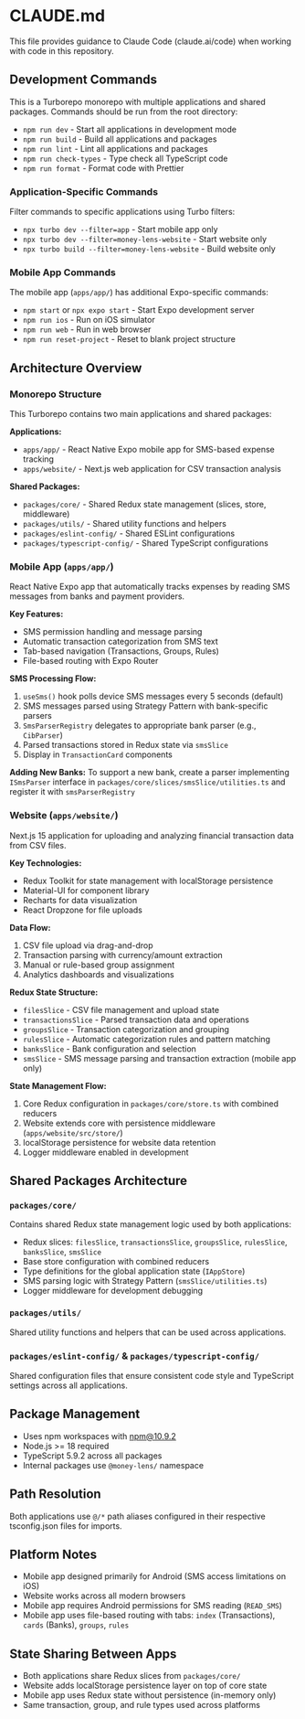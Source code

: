 # CLAUDE.md

This file provides guidance to Claude Code (claude.ai/code) when working with code in this repository.

## Development Commands

This is a Turborepo monorepo with multiple applications and shared packages. Commands should be run from the root directory:

- `npm run dev` - Start all applications in development mode
- `npm run build` - Build all applications and packages
- `npm run lint` - Lint all applications and packages
- `npm run check-types` - Type check all TypeScript code
- `npm run format` - Format code with Prettier

### Application-Specific Commands

Filter commands to specific applications using Turbo filters:

- `npx turbo dev --filter=app` - Start mobile app only
- `npx turbo dev --filter=money-lens-website` - Start website only
- `npx turbo build --filter=money-lens-website` - Build website only

### Mobile App Commands

The mobile app (`apps/app/`) has additional Expo-specific commands:

- `npm start` or `npx expo start` - Start Expo development server
- `npm run ios` - Run on iOS simulator
- `npm run web` - Run in web browser
- `npm run reset-project` - Reset to blank project structure

## Architecture Overview

### Monorepo Structure

This Turborepo contains two main applications and shared packages:

**Applications:**

- `apps/app/` - React Native Expo mobile app for SMS-based expense tracking
- `apps/website/` - Next.js web application for CSV transaction analysis

**Shared Packages:**

- `packages/core/` - Shared Redux state management (slices, store, middleware)
- `packages/utils/` - Shared utility functions and helpers
- `packages/eslint-config/` - Shared ESLint configurations
- `packages/typescript-config/` - Shared TypeScript configurations

### Mobile App (`apps/app/`)

React Native Expo app that automatically tracks expenses by reading SMS messages from banks and payment providers.

**Key Features:**

- SMS permission handling and message parsing
- Automatic transaction categorization from SMS text
- Tab-based navigation (Transactions, Groups, Rules)
- File-based routing with Expo Router

**SMS Processing Flow:**

1. `useSms()` hook polls device SMS messages every 5 seconds (default)
2. SMS messages parsed using Strategy Pattern with bank-specific parsers
3. `SmsParserRegistry` delegates to appropriate bank parser (e.g., `CibParser`)
4. Parsed transactions stored in Redux state via `smsSlice`
5. Display in `TransactionCard` components

**Adding New Banks:**
To support a new bank, create a parser implementing `ISmsParser` interface in `packages/core/slices/smsSlice/utilities.ts` and register it with `smsParserRegistry`

### Website (`apps/website/`)

Next.js 15 application for uploading and analyzing financial transaction data from CSV files.

**Key Technologies:**

- Redux Toolkit for state management with localStorage persistence
- Material-UI for component library
- Recharts for data visualization
- React Dropzone for file uploads

**Data Flow:**

1. CSV file upload via drag-and-drop
2. Transaction parsing with currency/amount extraction
3. Manual or rule-based group assignment
4. Analytics dashboards and visualizations

**Redux State Structure:**

- `filesSlice` - CSV file management and upload state
- `transactionsSlice` - Parsed transaction data and operations
- `groupsSlice` - Transaction categorization and grouping
- `rulesSlice` - Automatic categorization rules and pattern matching
- `banksSlice` - Bank configuration and selection
- `smsSlice` - SMS message parsing and transaction extraction (mobile app only)

**State Management Flow:**

1. Core Redux configuration in `packages/core/store.ts` with combined reducers
2. Website extends core with persistence middleware (`apps/website/src/store/`)
3. localStorage persistence for website data retention
4. Logger middleware enabled in development

## Shared Packages Architecture

### `packages/core/`

Contains shared Redux state management logic used by both applications:

- Redux slices: `filesSlice`, `transactionsSlice`, `groupsSlice`, `rulesSlice`, `banksSlice`, `smsSlice`
- Base store configuration with combined reducers
- Type definitions for the global application state (`IAppStore`)
- SMS parsing logic with Strategy Pattern (`smsSlice/utilities.ts`)
- Logger middleware for development debugging

### `packages/utils/`

Shared utility functions and helpers that can be used across applications.

### `packages/eslint-config/` & `packages/typescript-config/`

Shared configuration files that ensure consistent code style and TypeScript settings across all applications.

## Package Management

- Uses npm workspaces with npm@10.9.2
- Node.js >= 18 required
- TypeScript 5.9.2 across all packages
- Internal packages use `@money-lens/` namespace

## Path Resolution

Both applications use `@/*` path aliases configured in their respective tsconfig.json files for imports.

## Platform Notes

- Mobile app designed primarily for Android (SMS access limitations on iOS)
- Website works across all modern browsers
- Mobile app requires Android permissions for SMS reading (`READ_SMS`)
- Mobile app uses file-based routing with tabs: `index` (Transactions), `cards` (Banks), `groups`, `rules`

## State Sharing Between Apps

- Both applications share Redux slices from `packages/core/`
- Website adds localStorage persistence layer on top of core state
- Mobile app uses Redux state without persistence (in-memory only)
- Same transaction, group, and rule types used across platforms

